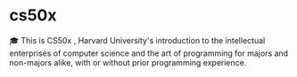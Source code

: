 # cs50x
🎓 This is CS50x , Harvard University's introduction to the intellectual enterprises of computer science and the art of programming for majors and non-majors alike, with or without prior programming experience.
